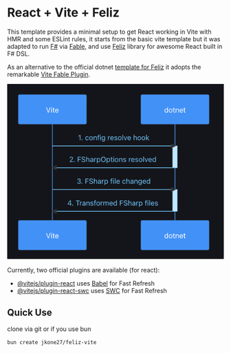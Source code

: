 # React + Vite + Feliz

This template provides a minimal setup to get React working in Vite with HMR and some ESLint rules, it starts from the basic vite template but it was adapted to run [F#](https://dotnet.microsoft.com/en-us/languages/fsharp) via [Fable](https://fable.io/), and use [Feliz](https://zaid-ajaj.github.io/Feliz/) library for awesome React built in F# DSL. 

As an alternative to the official dotnet [template for Feliz](https://zaid-ajaj.github.io/Feliz/#/Feliz/ProjectTemplate) it adopts the remarkable [Vite Fable Plugin](https://nojaf.com/vite-plugin-fable/). 

![alt text](image.png) 

Currently, two official plugins are available (for react):

- [@vitejs/plugin-react](https://github.com/vitejs/vite-plugin-react/blob/main/packages/plugin-react/README.md) uses [Babel](https://babeljs.io/) for Fast Refresh
- [@vitejs/plugin-react-swc](https://github.com/vitejs/vite-plugin-react-swc) uses [SWC](https://swc.rs/) for Fast Refresh


## Quick Use

clone via git or if you use bun

```cli
bun create jkone27/feliz-vite
```

